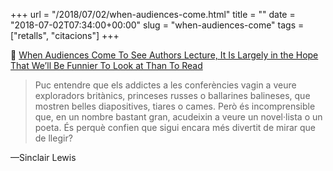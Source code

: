 +++
url = "/2018/07/02/when-audiences-come.html"
title = ""
date = "2018-07-02T07:34:00+00:00"
slug = "when-audiences-come"
tags = ["retalls", "citacions"]
+++

📎 [When Audiences Come To See Authors Lecture, It Is Largely in the Hope That We’ll Be Funnier To Look at Than To Read](https://quoteinvestigator.com/2018/07/01/funny-look/)

> Puc entendre que els addictes a les conferències vagin a veure exploradors britànics, princeses russes o ballarines balineses, que mostren belles diapositives, tiares o cames. Però és incomprensible que, en un nombre bastant gran, acudeixin a veure un novel·lista o un poeta. És perquè confien que sigui encara més divertit de mirar que de llegir?

—Sinclair Lewis